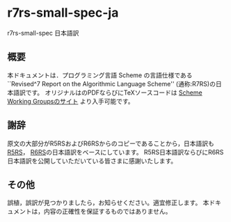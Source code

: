 # r7rs-small-spec-ja #

r7rs-small-spec 日本語訳

## 概要 ##

本ドキュメントは．プログラミング言語 Scheme の言語仕様である
``Revised^7 Report on the Algorithmic Language Scheme''
(通称:R7RS)の日本語訳です。
オリジナルはのPDFならびにTeXソースコードは
[Scheme Working Groupsのサイト](http://trac.sacrideo.us/wg/raw-attachment/wiki/)
より入手可能です。

## 謝辞 ##

原文の大部分がR5RSおよびR6RSからのコピーであることから，日本語訳も[R5RS](http://www.unixuser.org/~euske/doc/r5rs-ja/)，
[R6RS](http://practical-scheme.net/wiliki/wiliki.cgi?R6RS%3A%E7%BF%BB%E8%A8%B3)の日本語訳をベースにしています。
R5RS日本語訳ならびにR6RS日本語訳を公開していただいている皆さまに感謝いたします。

## その他 ##

誤植，誤訳が見つかりましたら，お知らせください。適宜修正します。
本ドキュメントは，内容の正確性を保証するものではありません。
